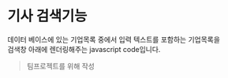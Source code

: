 # 기사 검색기능

데이터 베이스에 있는 기업목록 중에서 입력 텍스트를 포함하는 기업목록을  
검색창 아래에 렌더링해주는 javascript code입니다.

> 팀프로젝트를 위해 작성
